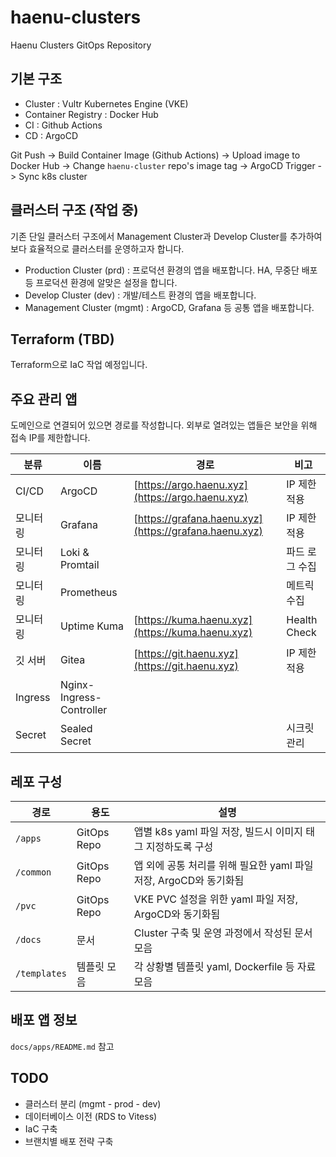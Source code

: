 # haenu-clusters
Haenu Clusters GitOps Repository

## 기본 구조
- Cluster : Vultr Kubernetes Engine (VKE)
- Container Registry : Docker Hub
- CI : Github Actions
- CD : ArgoCD

Git Push -> Build Container Image (Github Actions) -> Upload image to Docker Hub -> Change `haenu-cluster` repo's image tag -> ArgoCD Trigger -> Sync k8s cluster

## 클러스터 구조 (작업 중)
기존 단일 클러스터 구조에서 Management Cluster과 Develop Cluster를 추가하여 보다 효율적으로 클러스터를 운영하고자 합니다.

- Production Cluster (prd) : 프로덕션 환경의 앱을 배포합니다. HA, 무중단 배포 등 프로덕션 환경에 알맞은 설정을 합니다.
- Develop Cluster (dev) : 개발/테스트 환경의 앱을 배포합니다.
- Management Cluster (mgmt) : ArgoCD, Grafana 등 공통 앱을 배포합니다.

## Terraform (TBD)

Terraform으로 IaC 작업 예정입니다.

## 주요 관리 앱
도메인으로 연결되어 있으면 경로를 작성합니다. 외부로 열려있는 앱들은 보안을 위해 접속 IP를 제한합니다.

|분류|이름|경로|비고|
|-----|-----|-----|-----|
|CI/CD|ArgoCD|[https://argo.haenu.xyz](https://argo.haenu.xyz)|IP 제한 적용|
|모니터링|Grafana|[https://grafana.haenu.xyz](https://grafana.haenu.xyz)|IP 제한 적용|
|모니터링|Loki & Promtail||파드 로그 수집|
|모니터링|Prometheus||메트릭 수집|
|모니터링|Uptime Kuma|[https://kuma.haenu.xyz](https://kuma.haenu.xyz)|Health Check|
|깃 서버|Gitea|[https://git.haenu.xyz](https://git.haenu.xyz)|IP 제한 적용|
|Ingress|Nginx-Ingress-Controller|||
|Secret|Sealed Secret||시크릿 관리|

## 레포 구성
|경로|용도|설명|
|-----|-----|-----|
|`/apps`|GitOps Repo|앱별 k8s yaml 파일 저장, 빌드시 이미지 태그 지정하도록 구성|
|`/common`|GitOps Repo|앱 외에 공통 처리를 위해 필요한 yaml 파일 저장, ArgoCD와 동기화됨|
|`/pvc`|GitOps Repo|VKE PVC 설정을 위한 yaml 파일 저장, ArgoCD와 동기화됨|
|`/docs`|문서|Cluster 구축 및 운영 과정에서 작성된 문서 모음|
|`/templates`|템플릿 모음|각 상황별 템플릿 yaml, Dockerfile 등 자료 모음|

## 배포 앱 정보
`docs/apps/README.md` 참고

## TODO
- 클러스터 분리 (mgmt - prod - dev)
- 데이터베이스 이전 (RDS to Vitess)
- IaC 구축
- 브랜치별 배포 전략 구축
